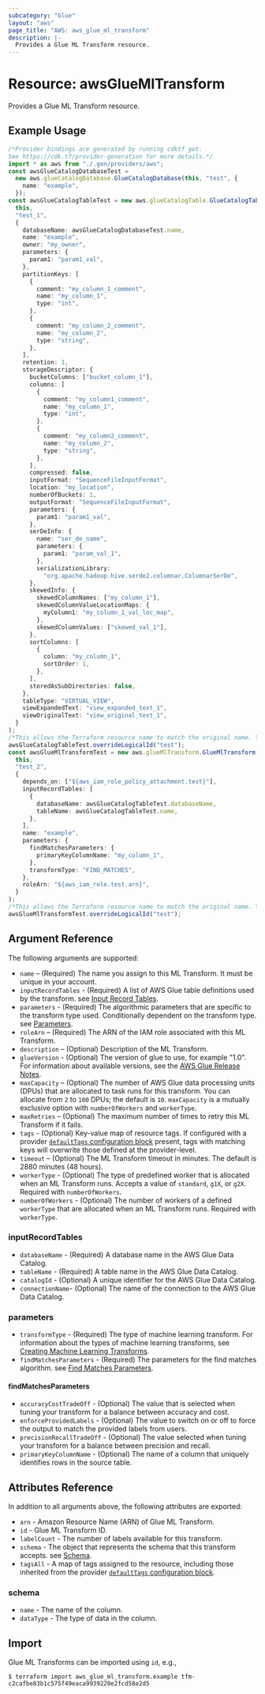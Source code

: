 ```yaml
---
subcategory: "Glue"
layout: "aws"
page_title: "AWS: aws_glue_ml_transform"
description: |-
  Provides a Glue ML Transform resource.
---
```


# Resource: awsGlueMlTransform

Provides a Glue ML Transform resource.

## Example Usage

```typescript
/*Provider bindings are generated by running cdktf get.
See https://cdk.tf/provider-generation for more details.*/
import * as aws from "./.gen/providers/aws";
const awsGlueCatalogDatabaseTest =
  new aws.glueCatalogDatabase.GlueCatalogDatabase(this, "test", {
    name: "example",
  });
const awsGlueCatalogTableTest = new aws.glueCatalogTable.GlueCatalogTable(
  this,
  "test_1",
  {
    databaseName: awsGlueCatalogDatabaseTest.name,
    name: "example",
    owner: "my_owner",
    parameters: {
      param1: "param1_val",
    },
    partitionKeys: [
      {
        comment: "my_column_1_comment",
        name: "my_column_1",
        type: "int",
      },
      {
        comment: "my_column_2_comment",
        name: "my_column_2",
        type: "string",
      },
    ],
    retention: 1,
    storageDescriptor: {
      bucketColumns: ["bucket_column_1"],
      columns: [
        {
          comment: "my_column1_comment",
          name: "my_column_1",
          type: "int",
        },
        {
          comment: "my_column2_comment",
          name: "my_column_2",
          type: "string",
        },
      ],
      compressed: false,
      inputFormat: "SequenceFileInputFormat",
      location: "my_location",
      numberOfBuckets: 1,
      outputFormat: "SequenceFileInputFormat",
      parameters: {
        param1: "param1_val",
      },
      serDeInfo: {
        name: "ser_de_name",
        parameters: {
          param1: "param_val_1",
        },
        serializationLibrary:
          "org.apache.hadoop.hive.serde2.columnar.ColumnarSerDe",
      },
      skewedInfo: {
        skewedColumnNames: ["my_column_1"],
        skewedColumnValueLocationMaps: {
          myColumn1: "my_column_1_val_loc_map",
        },
        skewedColumnValues: ["skewed_val_1"],
      },
      sortColumns: [
        {
          column: "my_column_1",
          sortOrder: 1,
        },
      ],
      storedAsSubDirectories: false,
    },
    tableType: "VIRTUAL_VIEW",
    viewExpandedText: "view_expanded_text_1",
    viewOriginalText: "view_original_text_1",
  }
);
/*This allows the Terraform resource name to match the original name. You can remove the call if you don't need them to match.*/
awsGlueCatalogTableTest.overrideLogicalId("test");
const awsGlueMlTransformTest = new aws.glueMlTransform.GlueMlTransform(
  this,
  "test_2",
  {
    depends_on: ["${aws_iam_role_policy_attachment.test}"],
    inputRecordTables: [
      {
        databaseName: awsGlueCatalogTableTest.databaseName,
        tableName: awsGlueCatalogTableTest.name,
      },
    ],
    name: "example",
    parameters: {
      findMatchesParameters: {
        primaryKeyColumnName: "my_column_1",
      },
      transformType: "FIND_MATCHES",
    },
    roleArn: "${aws_iam_role.test.arn}",
  }
);
/*This allows the Terraform resource name to match the original name. You can remove the call if you don't need them to match.*/
awsGlueMlTransformTest.overrideLogicalId("test");

```

## Argument Reference

The following arguments are supported:

* `name` – (Required) The name you assign to this ML Transform. It must be unique in your account.
* `inputRecordTables` - (Required)  A list of AWS Glue table definitions used by the transform. see [Input Record Tables](#input_record_tables).
* `parameters` - (Required) The algorithmic parameters that are specific to the transform type used. Conditionally dependent on the transform type. see [Parameters](#parameters).
* `roleArn` – (Required) The ARN of the IAM role associated with this ML Transform.
* `description` – (Optional) Description of the ML Transform.
* `glueVersion` - (Optional) The version of glue to use, for example "1.0". For information about available versions, see the [AWS Glue Release Notes](https://docs.aws.amazon.com/glue/latest/dg/release-notes.html).
* `maxCapacity` – (Optional) The number of AWS Glue data processing units (DPUs) that are allocated to task runs for this transform. You can allocate from `2` to `100` DPUs; the default is `10`. `maxCapacity` is a mutually exclusive option with `numberOfWorkers` and `workerType`.
* `maxRetries` – (Optional) The maximum number of times to retry this ML Transform if it fails.
* `tags` - (Optional) Key-value map of resource tags. If configured with a provider [`defaultTags` configuration block](https://registry.terraform.io/providers/hashicorp/aws/latest/docs#default_tags-configuration-block) present, tags with matching keys will overwrite those defined at the provider-level.
* `timeout` – (Optional) The ML Transform timeout in minutes. The default is 2880 minutes (48 hours).
* `workerType` - (Optional) The type of predefined worker that is allocated when an ML Transform runs. Accepts a value of `standard`, `g1X`, or `g2X`. Required with `numberOfWorkers`.
* `numberOfWorkers` - (Optional) The number of workers of a defined `workerType` that are allocated when an ML Transform runs. Required with `workerType`.

### inputRecordTables

* `databaseName` - (Required) A database name in the AWS Glue Data Catalog.
* `tableName` - (Required) A table name in the AWS Glue Data Catalog.
* `catalogId` - (Optional) A unique identifier for the AWS Glue Data Catalog.
* `connectionName`- (Optional) The name of the connection to the AWS Glue Data Catalog.

### parameters

* `transformType` - (Required) The type of machine learning transform. For information about the types of machine learning transforms, see [Creating Machine Learning Transforms](http://docs.aws.amazon.com/glue/latest/dg/add-job-machine-learning-transform.html).
* `findMatchesParameters` - (Required) The parameters for the find matches algorithm. see [Find Matches Parameters](#find_matches_parameters).

#### findMatchesParameters

* `accuracyCostTradeOff` - (Optional) The value that is selected when tuning your transform for a balance between accuracy and cost.
* `enforceProvidedLabels` - (Optional) The value to switch on or off to force the output to match the provided labels from users.
* `precisionRecallTradeOff` - (Optional) The value selected when tuning your transform for a balance between precision and recall.
* `primaryKeyColumnName` - (Optional) The name of a column that uniquely identifies rows in the source table.

## Attributes Reference

In addition to all arguments above, the following attributes are exported:

* `arn` - Amazon Resource Name (ARN) of Glue ML Transform.
* `id` - Glue ML Transform ID.
* `labelCount` - The number of labels available for this transform.
* `schema` - The object that represents the schema that this transform accepts. see [Schema](#schema).
* `tagsAll` - A map of tags assigned to the resource, including those inherited from the provider [`defaultTags` configuration block](https://registry.terraform.io/providers/hashicorp/aws/latest/docs#default_tags-configuration-block).

### schema

* `name` - The name of the column.
* `dataType` - The type of data in the column.

## Import

Glue ML Transforms can be imported using `id`, e.g.,

```console
$ terraform import aws_glue_ml_transform.example tfm-c2cafbe83b1c575f49eaca9939220e2fcd58e2d5
```
